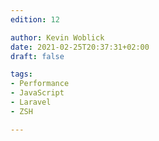 ```yaml
---
edition: 12

author: Kevin Woblick
date: 2021-02-25T20:37:31+02:00
draft: false

tags:
- Performance
- JavaScript
- Laravel
- ZSH

---
```


